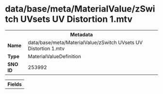 <h1>data/base/meta/MaterialValue/zSwitch UVsets UV Distortion 1.mtv</h1><table><tr><th colspan="100%">Metadata</th></tr><tr><td><b>Name</b></td><td>data/base/meta/MaterialValue/zSwitch UVsets UV Distortion 1.mtv</td></tr><tr><td><b>Type</b></td><td>MaterialValueDefinition</td></tr><tr><td><b>SNO ID</b></td><td>253992</td></tr></table>

<table><tr><th colspan="100%">Fields</th></tr></table>


